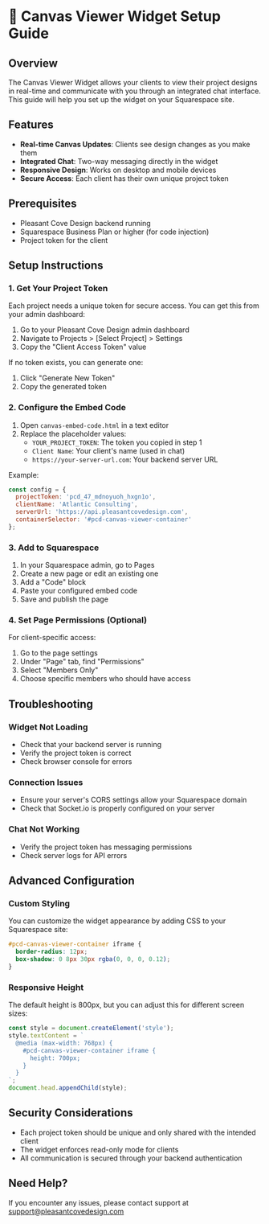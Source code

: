 # 🎨 Canvas Viewer Widget Setup Guide

## Overview

The Canvas Viewer Widget allows your clients to view their project designs in real-time and communicate with you through an integrated chat interface. This guide will help you set up the widget on your Squarespace site.

## Features

- **Real-time Canvas Updates**: Clients see design changes as you make them
- **Integrated Chat**: Two-way messaging directly in the widget
- **Responsive Design**: Works on desktop and mobile devices
- **Secure Access**: Each client has their own unique project token

## Prerequisites

- Pleasant Cove Design backend running
- Squarespace Business Plan or higher (for code injection)
- Project token for the client

## Setup Instructions

### 1. Get Your Project Token

Each project needs a unique token for secure access. You can get this from your admin dashboard:

1. Go to your Pleasant Cove Design admin dashboard
2. Navigate to Projects > [Select Project] > Settings
3. Copy the "Client Access Token" value

If no token exists, you can generate one:

1. Click "Generate New Token"
2. Copy the generated token

### 2. Configure the Embed Code

1. Open `canvas-embed-code.html` in a text editor
2. Replace the placeholder values:
   - `YOUR_PROJECT_TOKEN`: The token you copied in step 1
   - `Client Name`: Your client's name (used in chat)
   - `https://your-server-url.com`: Your backend server URL

Example:
```javascript
const config = {
  projectToken: 'pcd_47_mdnoyuoh_hxgn1o',
  clientName: 'Atlantic Consulting',
  serverUrl: 'https://api.pleasantcovedesign.com',
  containerSelector: '#pcd-canvas-viewer-container'
};
```

### 3. Add to Squarespace

1. In your Squarespace admin, go to Pages
2. Create a new page or edit an existing one
3. Add a "Code" block
4. Paste your configured embed code
5. Save and publish the page

### 4. Set Page Permissions (Optional)

For client-specific access:

1. Go to the page settings
2. Under "Page" tab, find "Permissions"
3. Select "Members Only"
4. Choose specific members who should have access

## Troubleshooting

### Widget Not Loading

- Check that your backend server is running
- Verify the project token is correct
- Check browser console for errors

### Connection Issues

- Ensure your server's CORS settings allow your Squarespace domain
- Check that Socket.io is properly configured on your server

### Chat Not Working

- Verify the project token has messaging permissions
- Check server logs for API errors

## Advanced Configuration

### Custom Styling

You can customize the widget appearance by adding CSS to your Squarespace site:

```css
#pcd-canvas-viewer-container iframe {
  border-radius: 12px;
  box-shadow: 0 8px 30px rgba(0, 0, 0, 0.12);
}
```

### Responsive Height

The default height is 800px, but you can adjust this for different screen sizes:

```javascript
const style = document.createElement('style');
style.textContent = `
  @media (max-width: 768px) {
    #pcd-canvas-viewer-container iframe {
      height: 700px;
    }
  }
`;
document.head.appendChild(style);
```

## Security Considerations

- Each project token should be unique and only shared with the intended client
- The widget enforces read-only mode for clients
- All communication is secured through your backend authentication

## Need Help?

If you encounter any issues, please contact support at support@pleasantcovedesign.com